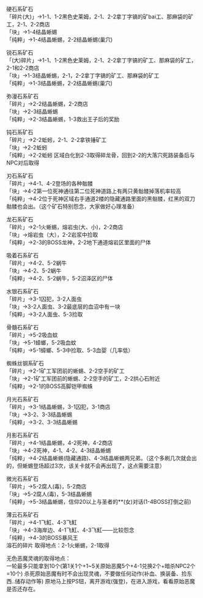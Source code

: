硬石系矿石  
「碎片(大)」→1-1、1-2黑色史莱姆，2-1、2-2拿丁字镐的矿bai工、那麻袋的矿工，2-1、2-2商店  
「块」→1-4结晶蜥蜴  
「纯粹」→1-4结晶蜥蜴，2-2结晶蜥蜴(巢穴)

锐石系矿石  
「(大)碎片」→1-1、1-2黑色史莱姆，2-1、2-2拿丁字镐的矿工、那麻袋的矿工，2-1和2-2商店  
「块」→1-3结晶蜥蜴，2-1，2-2拿丁字镐的矿工、那麻袋的矿工  
「纯粹」→1-3结晶蜥蜴，2-2结晶蜥蜴(巢穴)

弥漫石系矿石  
「碎片」→2-2结晶蜥蜴，2-2商店  
「块」→2-3结晶蜥蜴  
「纯粹」→2-3结晶蜥蜴，1-3救出王子后的奖励

钝石系矿石  
「碎片」→2-2蚯蚓，2-1、2-2拿铁锤矿工  
「块」→2-2蚯蚓  
「纯粹」→2-2蚯蚓 区域白化到2-3取得碎龙骨，回到2-2的大落穴死路装备后与NPC对后取得

刃石系矿石  
「碎片」→4-1、4-2登场的各种骷髅  
「块」→4-2第一位死神通往第二位死神道路上有两只黄骷髅掉落机率较高  
「纯粹」→4-2位于死神区域右手通道2楼的隐藏通路里面的黑骷髅，红黑的双刀骷髅也会出。（这个矿石特别怨念，大家做好心理准备）

龙石系矿石  
「碎片」→2-1火蜥蜴，熔岩虫(大、小)，2-2商店  
「块」→熔岩虫（大），2-2岩浆中捡取  
「纯粹」→2-3的BOSS龙神，2-2地下通道熔岩区里面的尸体

吸着石系矿石  
「碎片」→4-2、5-2蜗牛  
「块」→4-2、5-2蜗牛  
「纯粹」→4-2、5-2蜗牛，5-2沼泽区的尸体

水银石系矿石  
「碎片」→3-1囚犯，3-2人面虫  
「块」→3-2人面虫、3-2最底层的血沼中有一块  
「纯粹」→3-2人面虫、5-3捡取

骨髓石系矿石  
「碎片」→5-2吸血蚊  
「块」→5-1蟑螂，5-2吸血蚊  
「纯粹」→5-1蟑螂、5-3中捡取、5-3血婴（几率低）

蜘蛛丝钢系矿石  
「碎片」→2-1矿工军团前的蜥蜴、2-2空手的矿工  
「块」→2-1矿工军团前的蜥蜴、2-2空手的矿工，2-2拱心石附近  
「纯粹」→2-1的BOSS高脚铠甲蜘蛛

月光石系矿石  
「碎片」→3-1结晶蜥蜴，3-1囚犯，3-1商店  
「块」→3-2、3-3结晶蜥蜴  
「纯粹」→3-2、3-3结晶蜥蜴

月影石系矿石  
「碎片」→4-1结晶蜥蜴，4-2死神，4-2商店  
「块」→4-2死神，4-1、4-2、4-3结晶蜥蜴  
「纯粹」→4-2结晶蜥蜴(隐藏通路)、4-3结晶蜥蜴两兄弟。（这个多刷几次就会出的，但蜥蜴登场超过3次，该关卡就不会再出现了，这点需要注意）

微光石系矿石  
「碎片」→5-2腐人(毒)，5-2商店  
「块」→5-2腐人(毒)，5-3结晶蜥蜴  
「纯粹」→5-3结晶蜥蜴，信仰20以上与圣者的**(女)对话(1-4BOSS打倒之前)

薄云石系矿石  
「碎片」→4-1飞魟、4-3飞魟  
「块」→4-3海岸边、4-1飞魟、4-3飞魟——比较怨念  
「纯粹」→4-3的BOSS暴风王  
溶石的碎片 取得地点：2-1火蜥蜴，2-1取得

无色恶魔灵魂的取得地点：  
一轮最多只能拿到10个(第1关1个+1~5关原始恶魔5个+4-1兑换2个+暗杀NPC2个=10个) 杀死原始恶魔有时不会出现灵魂，不要做任何动作(补血、换装备、捡东西..储存动作等) 原地马上按PS钮，离开游戏(强登)，在进入游戏，看看原始恶魔是否还存在。  
